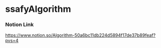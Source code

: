 # ssafyAlgorithm
### Notion Link
https://www.notion.so/Algorithm-50a6bc11db224d5894f17de37b89feaf?pvs=4
